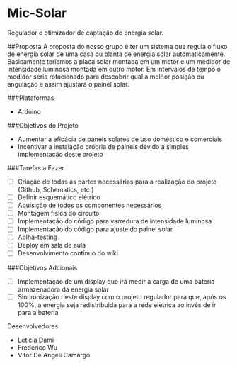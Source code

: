 # Mic-Solar
Regulador e otimizador de captação de energia solar.

##Proposta
A proposta do nosso grupo é ter um sistema que regula o fluxo de energia solar de uma casa ou planta de energia solar automaticamente. Basicamente teríamos a placa solar montada em um motor e um medidor de intensidade luminosa montada em outro motor. Em intervalos de tempo o medidor seria rotacionado para descobrir qual a melhor posição ou angulação e assim ajustará o painel solar. 

###Plataformas
- Arduino

###Objetivos do Projeto
- Aumentar a eficácia de paneis solares de uso doméstico e comerciais
- Incentivar a instalação própria de paineis devido a simples implementação deste projeto

###Tarefas a Fazer
- [ ] Criação de todas as partes necessárias para a realização do projeto (Github, Schematics, etc.)
- [ ] Definir esquemático elétrico
- [ ] Aquisição de todos os componentes necessários
- [ ] Montagem física do circuito
- [ ] Implementação do código para varredura de intensidade luminosa
- [ ] Implementação do código para ajuste do painel solar
- [ ] Aplha-testing
- [ ] Deploy em sala de aula
- [ ] Desenvolvimento contínuo do wiki

###Objetivos Adcionais
- [ ] Implementação de um display que irá medir a carga de uma bateria armazenadora da energia solar
- [ ] Sincronização deste display com o projeto regulador para que, após os 100%, a energia seja redistribuida para a rede elétrica ao invés de ir para a bateria

Desenvolvedores
- Letícia Dami
- Frederico Wu
- Vitor De Angeli Camargo
